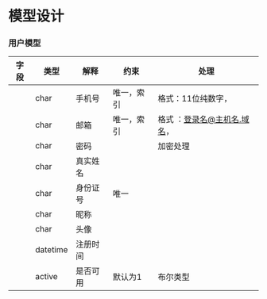 # 模型设计

### 用户模型

| 字段 | 类型     | 解释     | 约束       | 处理                          |
| ---- | -------- | -------- | ---------- | ----------------------------- |
|      | char     | 手机号   | 唯一，索引 | 格式：11位纯数字，            |
|      | char     | 邮箱     | 唯一，索引 | 格式   ：登录名@主机名.域名， |
|      | char     | 密码     |            | 加密处理                      |
|      | char     | 真实姓名 |            |                               |
|      | char     | 身份证号 | 唯一       |                               |
|      | char     | 昵称     |            |                               |
|      | char     | 头像     |            |                               |
|      | datetime | 注册时间 |            |                               |
|      | active   | 是否可用 | 默认为1    | 布尔类型                      |

